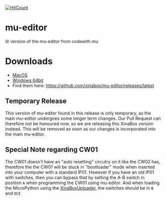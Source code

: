 [![HitCount](http://hits.dwyl.com/xinabox/mu-editor.svg)](http://hits.dwyl.com/xinabox/mu-editor)

# mu-editor
☒ version of the mu-editor from codewith.mu

# Downloads 
- [MacOS](https://github.com/xinabox/mu-editor/releases/download/v1.1.0a2/mu-editor.dmg)
- [Windows 64bit](https://github.com/xinabox/mu-editor/releases/download/v1.1.0a2/mu-editor_64bit.exe)
- Find them here: https://github.com/xinabox/mu-editor/releases/latest

## Temporary Release
This version of mu-editor found in this release is only temporary, as the main mu-editor undergoes some longer term changes. Our Pull Request can therefore not be honoured now, so we are releasing this XinaBox version instead. This will be removed as soon as our changes is incorporated into the main mu-editor.

## Special Note regarding CW01
The CW01 doesn't have an "auto resetting" circutry on it like the CW02 has, therefore the the CW01 will be stuck in "bootloader" mode when inserted into your computer with a standard IP01. However if you have an old IP01 with switches, then you can bypass that by setting the A-B switch in position `A` when programming the CW01 using mu-editor. And when loading the MicroPython using the [XinaBoxUploader](https://github.com/xinabox/XinaBoxUploader/releases/latest), the switches should be in `B` and `DCE`
